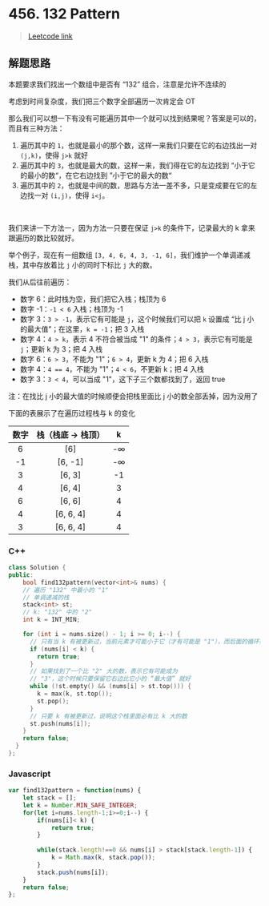# 456. 132 Pattern

> [Leetcode link](https://leetcode.com/problems/132-pattern/)



## 解题思路

 本题要求我们找出一个数组中是否有 “132” 组合，注意是允许不连续的

考虑到时间复杂度，我们把三个数字全部遍历一次肯定会 OT

那么我们可以想一下有没有可能遍历其中一个就可以找到结果呢？答案是可以的，而且有三种方法：

1. 遍历其中的 `1`，也就是最小的那个数，这样一来我们只要在它的右边找出一对 `(j,k)`，使得 `j>k` 就好
2. 遍历其中的 `3`，也就是最大的数，这样一来，我们得在它的左边找到 “小于它的最小的数“，在它右边找到 ”小于它的最大的数“
3. 遍历其中的 `2`，也就是中间的数，思路与方法一差不多，只是变成要在它的左边找一对 `(i,j)`，使得 `i<j`。

<br />

我们来讲一下方法一，因为方法一只要在保证 `j>k` 的条件下，记录最大的 k 拿来跟遍历的数比较就好。

举个例子，现在有一组数组 `[3, 4, 6, 4, 3, -1, 6]`，我们维护一个单调递减栈，其中存放着比 `j` 小的同时下标比 `j` 大的数。

我们从后往前遍历：

- 数字 6：此时栈为空，我们把它入栈；栈顶为 6
- 数字 -1：`-1 < 6` 入栈；栈顶为 -1
- 数字 3：`3 > -1`，表示它有可能是 `j`，这个时候我们可以把 `k` 设置成 “比 j 小的最大值”；在这里，`k = -1`；把 3 入栈
- 数字 4：`4 > k`，表示 4 不符合被当成 "1" 的条件；`4 > 3`，表示它有可能是 `j`；更新 k 为 3；把 4 入栈
- 数字 6：`6 > 3`，不能为 "1"；`6 > 4`，更新 k 为 4；把 6 入栈
- 数字 4：`4 == 4`，不能为 "1"；`4 < 6`，不更新 k；把 4 入栈
- 数字 3：`3 < 4`，可以当成 "1"，这下子三个数都找到了，返回 true

注：在找比 j 小的最大值的时候顺便会把栈里面比 j 小的数全部丢掉，因为没用了

 下面的表展示了在遍历过程栈与 k 的变化

| 数字 | 栈（栈底 -> 栈顶） |  k   |
| :--: | :----------------: | :--: |
|  6   |        [6]         |  -∞  |
|  -1  |      [6, -1]       |  -∞  |
|  3   |       [6, 3]       |  -1  |
|  4   |       [6, 4]       |  3   |
|  6   |       [6, 6]       |  4   |
|  4   |     [6, 6, 4]      |  4   |
|  3   |     [6, 6, 4]      |  4   |





### C++

```cpp
class Solution {
public:
    bool find132pattern(vector<int>& nums) {
    // 遍历 "132" 中最小的 "1"
    // 单调递减的栈
    stack<int> st;
    // k: "132" 中的 "2"
    int k = INT_MIN;

    for (int i = nums.size() - 1; i >= 0; i--) {
      // 只有当 k 有被更新过，当前元素才可能小于它（才有可能是 "1"），而后面的循环表示 k 要被更新过必须有比 k 大的数在栈中
      if (nums[i] < k) {
        return true;
      }
      // 如果找到了一个比 "2" 大的数，表示它有可能成为
      // "3"，这个时候只要保留它右边比它小的 “最大值” 就好
      while (!st.empty() && (nums[i] > st.top())) {
        k = max(k, st.top());
        st.pop();
      }
      // 只要 k 有被更新过，说明这个栈里面必有比 k 大的数
      st.push(nums[i]);
    }
    return false;
  }
};
```



### Javascript

```js
var find132pattern = function(nums) {
    let stack = [];
    let k = Number.MIN_SAFE_INTEGER;
    for(let i=nums.length-1;i>=0;i--) {
        if(nums[i]< k) {
            return true;
        }
        
        while(stack.length!==0 && nums[i] > stack[stack.length-1]) {
            k = Math.max(k, stack.pop());
        }
        stack.push(nums[i]);
    }
    return false;
};
```

